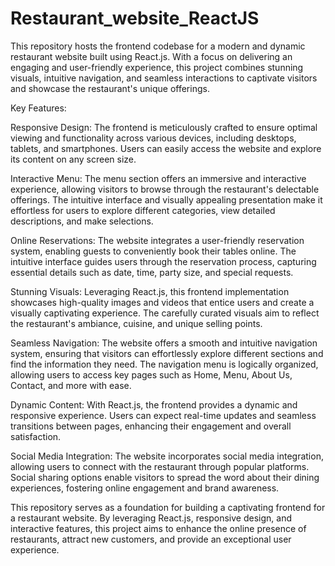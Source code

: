 # Restaurant_website_ReactJS
This repository hosts the frontend codebase for a modern and dynamic restaurant website built using React.js. 
With a focus on delivering an engaging and user-friendly experience, this project combines stunning visuals, intuitive navigation,
and seamless interactions to captivate visitors and showcase the restaurant's unique offerings.

Key Features:

Responsive Design: The frontend is meticulously crafted to ensure optimal viewing and functionality across various devices, including desktops, tablets, and smartphones. 
Users can easily access the website and explore its content on any screen size.

Interactive Menu: The menu section offers an immersive and interactive experience, allowing visitors to browse through the restaurant's delectable offerings. 
The intuitive interface and visually appealing presentation make it effortless for users to explore different categories, view detailed descriptions, and make selections.

Online Reservations: The website integrates a user-friendly reservation system, enabling guests to conveniently book their tables online. 
The intuitive interface guides users through the reservation process, capturing essential details such as date, time, party size, and special requests.

Stunning Visuals: Leveraging React.js, this frontend implementation showcases high-quality images and videos that entice users and create a visually captivating experience. 
The carefully curated visuals aim to reflect the restaurant's ambiance, cuisine, and unique selling points.

Seamless Navigation: The website offers a smooth and intuitive navigation system, ensuring that visitors can effortlessly explore different sections and find the information they need. 
The navigation menu is logically organized, allowing users to access key pages such as Home, Menu, About Us, Contact, and more with ease.

Dynamic Content: With React.js, the frontend provides a dynamic and responsive experience. 
Users can expect real-time updates and seamless transitions between pages, enhancing their engagement and overall satisfaction.

Social Media Integration: The website incorporates social media integration, allowing users to connect with the restaurant through popular platforms. 
Social sharing options enable visitors to spread the word about their dining experiences, fostering online engagement and brand awareness.

This repository serves as a foundation for building a captivating frontend for a restaurant website. 
By leveraging React.js, responsive design, and interactive features, this project aims to enhance the online presence of restaurants, attract new customers, 
and provide an exceptional user experience.
